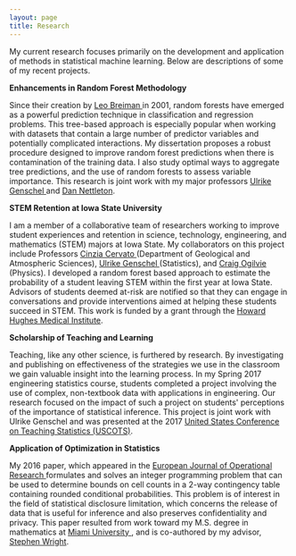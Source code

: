 ```yaml
---
layout: page
title: Research
---
```


My current research focuses primarily on the development and application of methods in statistical machine learning. Below are descriptions of some of my recent projects. 

**Enhancements in Random Forest Methodology**

Since their creation by <a href="https://www.stat.berkeley.edu/~breiman/RandomForests/cc_home.htm"> Leo Breiman </a> in 2001, random forests have emerged as a powerful prediction technique in classification and regression problems. This tree-based approach is especially popular when working with datasets that contain a large number of predictor variables and potentially complicated interactions. My dissertation proposes a robust procedure designed to improve random forest predictions when there is contamination of the training data. I also study optimal ways to aggregate tree predictions, and the use of random forests to assess variable importance. This research is joint work with my major professors <a href="http://stat.iastate.edu/people/ulrike-genschel"> Ulrike Genschel </a> and <a href="http://stat.iastate.edu/people/dan-nettleton"> Dan Nettleton</a>.

**STEM Retention at Iowa State University**

I am a member of a collaborative team of researchers working to improve student experiences and retention in science, technology, engineering, and mathematics (STEM) majors at Iowa State. My collaborators on this project include Professors <a href="https://ge-at.iastate.edu/directory/cinzia-cervato/"> Cinzia Cervato </a> (Department of Geological and Atmospheric Sciences), <a href="http://stat.iastate.edu/people/ulrike-genschel"> Ulrike Genschel </a> (Statistics), and <a href="http://www.physastro.iastate.edu/directory/cogilvie"> Craig Ogilvie </a> (Physics). I  developed a random forest based approach to estimate the probability of a student leaving STEM within the first year at Iowa State. Advisors of students deemed at-risk are notified so that they can engage in conversations and provide interventions aimed at helping these students succeed in STEM. This work is funded by a grant through the <a href="http://www.hhmi.org/"> Howard Hughes Medical Institute</a>.

**Scholarship of Teaching and Learning**

Teaching, like any other science, is furthered by research. By investigating and publishing on effectiveness of the strategies we use in the classroom we gain valuable insight into the learning process. In my Spring 2017 engineering statistics course, students completed a project involving the use of complex, non-textbook data with applications in engineering. Our research focused on the impact of such a project on students' perceptions of the importance of statistical inference. This project is joint work with Ulrike Genschel and was presented at the 2017 <a href="https://www.causeweb.org/cause/uscots/uscots17"> United States Conference on Teaching Statistics (USCOTS)</a>.

**Application of Optimization in Statistics**

My 2016 paper, which appeared  in the <a href="https://www.journals.elsevier.com/european-journal-of-operational-research/"> European Journal of Operational Research </a> formulates and solves an integer programming problem that can be used to determine bounds on cell counts in a 2-way contingency table containing rounded conditional probabilities. This problem is of interest in the field of statistical disclosure limitation, which concerns the release of data that is useful for inference and also preserves confidentiality and privacy. This paper resulted from work toward my M.S. degree in mathematics at <a href="https://www.miamioh.edu/"> Miami University </a>, and is co-authored by my advisor, <a href="http://www.users.miamioh.edu/wrightse/"> Stephen Wright</a>. 
